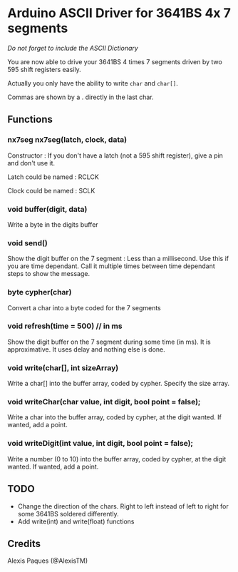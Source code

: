 Arduino ASCII Driver for 3641BS 4x 7 segments
=======================================

*Do not forget to include the ASCII Dictionary*

You are now able to drive your 3641BS 4 times 7 segments driven by two 595 shift registers easily.

Actually you only have the ability to write `char` and `char[]`. 

Commas are shown by a . directly in the last char.

Functions
--------

### nx7seg nx7seg(latch, clock, data)
Constructor : If you don't have a latch (not a 595 shift register), give a pin and don't use it. 

Latch could be named : RCLCK

Clock could be named : SCLK

### void buffer(digit, data)
Write a byte in the digits buffer

### void send()
Show the digit buffer on the 7 segment : Less than a millisecond. Use this if you are time dependant. Call it multiple times between time dependant steps to show the message.

### byte cypher(char)
Convert a char into a byte coded for the 7 segments

### void refresh(time = 500) // in ms
Show the digit buffer on the 7 segment during some time (in ms). It is approximative. It uses delay and nothing else is done.

### void write(char[], int sizeArray)
Write a char[] into the buffer array, coded by cypher. Specify the size array.

### void writeChar(char value, int digit, bool point = false);
Write a char into the buffer array, coded by cypher, at the digit wanted. If wanted, add a point.

### void writeDigit(int value, int digit, bool point = false);
Write a number (0 to 10) into the buffer array, coded by cypher, at the digit wanted. If wanted, add a point.

## TODO 
* Change the direction of the chars. Right to left instead of left to right for some 3641BS soldered differently.
* Add write(int) and write(float) functions

Credits
-------
Alexis Paques (@AlexisTM)